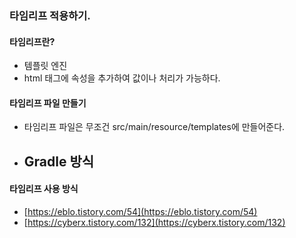 ### 타임리프 적용하기.
#### 타임리프란?
- 템플릿 엔진
- html 태그에 속성을 추가하여 값이나 처리가 가능하다.

#### 타임리프 파일 만들기
- 타임리프 파일은 무조건 src/main/resource/templates에 만들어준다.
- Gradle 방식
    - 

#### 타임리프 사용 방식
- [https://eblo.tistory.com/54](https://eblo.tistory.com/54)
- [https://cyberx.tistory.com/132](https://cyberx.tistory.com/132)
